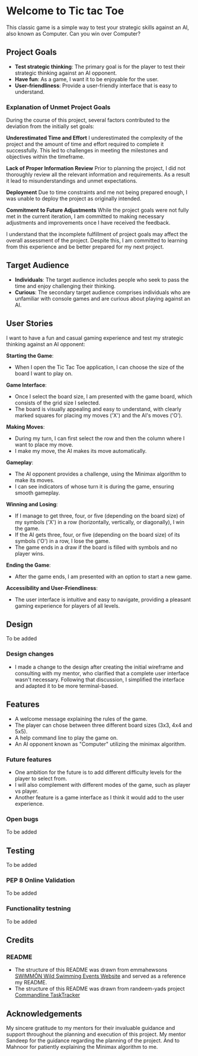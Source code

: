 # Welcome to Tic tac Toe

This classic game is a simple way to test your strategic skills against an AI, also known as Computer. Can you win over Computer?

## Project Goals

* **Test strategic thinking**: The primary goal is for the player to test their strategic thinking against an AI opponent.
* **Have fun**: As a game, I want it to be enjoyable for the user.
* **User-friendliness**: Provide a user-friendly interface that is easy to understand.

### Explanation of Unmet Project Goals

During the course of this project, several factors contributed to the deviation from the initially set goals:

**Underestimated Time and Effort**
I underestimated the complexity of the project and the amount of time and effort required to complete it successfully. This led to challenges in meeting the milestones and objectives within the timeframe.

**Lack of Proper Information Review**
Prior to planning the project, I did not thoroughly review all the relevant information and requirements. As a result it lead to misunderstandings and unmet expectations.

**Deployment**
Due to time constraints and me not being prepared enough, I was unable to deploy the project as originally intended.

**Commitment to Future Adjustments**
While the project goals were not fully met in the current iteration, I am committed to making necessary adjustments and improvements once I have received the feedback.

I understand that the incomplete fulfillment of project goals may affect the overall assessment of the project. Despite this, I am committed to learning from this experience and be better prepared for my next project.

## Target Audience

* **Individuals**: The target audience includes people who seek to pass the time and enjoy challenging their thinking.
* **Curious**: The secondary target audience comprises individuals who are unfamiliar with console games and are curious about playing against an AI.

## User Stories

I want to have a fun and casual gaming experience and test my strategic thinking against an AI opponent:

**Starting the Game**:

* When I open the Tic Tac Toe application, I can choose the size of the board I want to play on.

**Game Interface**:

* Once I select the board size, I am presented with the game board, which consists of the grid size I selected.
* The board is visually appealing and easy to understand, with clearly marked squares for placing my moves ('X') and the AI's moves ('O').

**Making Moves**:

* During my turn, I can first select the row and then the column where I want to place my move.
* I make my move, the AI makes its move automatically.

**Gameplay**:

* The AI opponent provides a challenge, using the Minimax algorithm to make its moves.
* I can see indicators of whose turn it is during the game, ensuring smooth gameplay.

**Winning and Losing**:

* If I manage to get three, four, or five (depending on the board size) of my symbols ('X') in a row (horizontally, vertically, or diagonally), I win the game.
* If the AI gets three, four, or five (depending on the board size) of its symbols ('O') in a row, I lose the game.
* The game ends in a draw if the board is filled with symbols and no player wins.

**Ending the Game**:

* After the game ends, I am presented with an option to start a new game.

**Accessibility and User-Friendliness**:

* The user interface is intuitive and easy to navigate, providing a pleasant gaming experience for players of all levels.

## Design

To be added

### Design changes

* I made a change to the design after creating the initial wireframe and consulting with my mentor, who clarified that a complete user interface wasn't necessary. Following that discussion, I simplified the interface and adapted it to be more terminal-based.

## Features

* A welcome message explaining the rules of the game.
* The player can chose between three different board sizes (3x3, 4x4 and 5x5).
* A help command line to play the game on.
* An AI opponent known as "Computer" utilizing the minimax algorithm.

### Future features

* One ambition for the future is to add different difficulty levels for the player to select from.
* I will also complement with different modes of the game, such as player vs player.
* Another feature is a game interface as I think it would add to the user experience.

### Open bugs

To be added

## Testing

To be added

### PEP 8 Online Validation

To be added

### Functionality testning

To be added

## Credits

### README

* The structure of this README was drawn from emmahewsons [SWIMMÔN Wild Swimming Events Website](https://github.com/emmahewson/mp3-swimmon?tab=readme-ov-file#Credits) and served as a reference my README.
* The structure of this README was drawn from randeem-yads project [Commandline TaskTracker](https://github.com/raneem-yad/project-portfolio-3)

## Acknowledgements

My sincere gratitude to my mentors for their invaluable guidance and support throughout the planning and execution of this project. My mentor Sandeep for the guidance regarding the planning of the project. And to Mahnoor for patiently explaining the Minimax algorithm to me.
